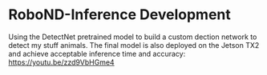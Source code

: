 # RoboND-Inference Development
Using the DetectNet pretrained model to build a custom dection network to detect my stuff animals.
The final model is also deployed on the Jetson TX2 and achieve acceptable inference time and accuracy: https://youtu.be/zzd9VbHGme4

